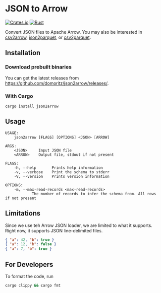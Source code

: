 # JSON to Arrow

[![Crates.io](https://img.shields.io/crates/v/json2arrow.svg)](https://crates.io/crates/json2arrow)
[![Rust](https://github.com/domoritz/json2arrow/actions/workflows/rust.yml/badge.svg)](https://github.com/domoritz/json2arrow/actions/workflows/rust.yml)

Convert JSON files to Apache Arrow. You may also be interested in [csv2arrow](https://github.com/domoritz/csv2arrow), [json2parquet](https://github.com/domoritz/json2parquet), or [csv2parquet](https://github.com/domoritz/csv2parquet).

## Installation

### Download prebuilt binaries

You can get the latest releases from https://github.com/domoritz/json2arrow/releases/.

### With Cargo

```
cargo install json2arrow
```

## Usage

```
USAGE:
    json2arrow [FLAGS] [OPTIONS] <JSON> [ARROW]

ARGS:
    <JSON>     Input JSON file
    <ARROW>    Output file, stdout if not present

FLAGS:
    -h, --help       Prints help information
    -v, --verbose    Print the schema to stderr
    -V, --version    Prints version information

OPTIONS:
    -m, --max-read-records <max-read-records>
            The number of records to infer the schema from. All rows if not present

```

## Limitations

Since we use teh Arrow JSON loader, we are limited to what it supports. Right now, it supports JSON line-delimited files.

```json
{ "a": 42, "b": true }
{ "a": 12, "b": false }
{ "a": 7, "b": true }
```

## For Developers

To format the code, run

```bash
cargo clippy && cargo fmt
```
